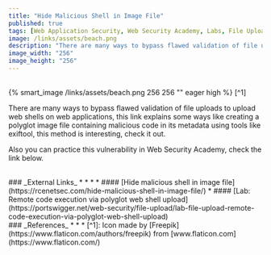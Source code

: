 ```yaml
---
title: "Hide Malicious Shell in Image File"
published: true
tags: [Web Application Security, Web Security Academy, Labs, File Upload Vulnerabilities, Malicious Metadata, Exiftool]
image: /links/assets/beach.png
description: "There are many ways to bypass flawed validation of file uploads to upload web shells on web applications, this link explains some ways like creating a polyglot image file containing malicious code in its metadata using tools like exiftool, this method is interesting, check it out."
image_width: "256"
image_height: "256"
---
```


<br>
{% smart_image /links/assets/beach.png 256 256 "" eager high %}
[^1]
<br>

There are many ways to bypass flawed validation of file uploads to upload web shells on web applications, this link explains some ways like creating a polyglot image file containing malicious code in its metadata using tools like exiftool, this method is interesting, check it out.

Also you can practice this vulnerability in Web Security Academy, check the link below.

<br>
### _External Links_
* * *
* #### [Hide malicious shell in image file](https://rcenetsec.com/hide-malicious-shell-in-image-file/)
* #### [Lab: Remote code execution via polyglot web shell upload](https://portswigger.net/web-security/file-upload/lab-file-upload-remote-code-execution-via-polyglot-web-shell-upload)

<br>
### _References_
* * *
[^1]: Icon made by [Freepik](https://www.flaticon.com/authors/freepik) from [www.flaticon.com](https://www.flaticon.com/)
